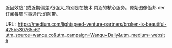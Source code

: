 近因效应”(或近期偏差)很强大,特别是在技术 
 内涵的核心服务。原始图像佤邦 
 der订阅每周时事通讯:消防带。 
   
  URL : https://medium.com/lightspeed-venture-partners/broken-is-beautiful-425b530765c6?utm_source=wanqu.co&utm_campaign=Wanqu+Daily&utm_medium=website